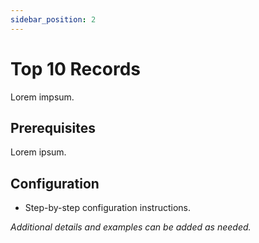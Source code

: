 ```yaml
---
sidebar_position: 2
---
```


# Top 10 Records

Lorem impsum.

## Prerequisites

Lorem ipsum.

## Configuration

- Step-by-step configuration instructions.

_Additional details and examples can be added as needed._